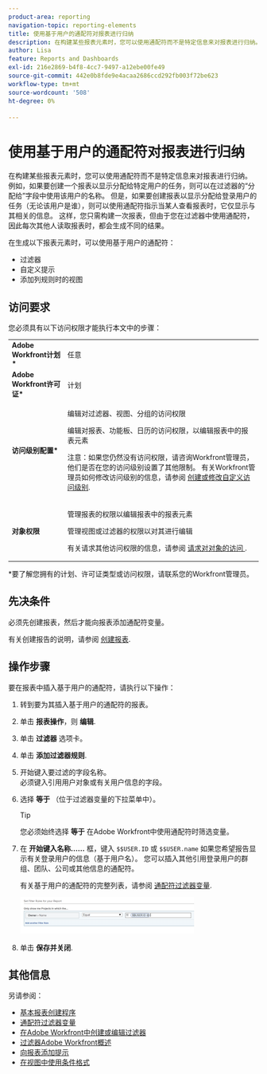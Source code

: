 ```yaml
---
product-area: reporting
navigation-topic: reporting-elements
title: 使用基于用户的通配符对报表进行归纳
description: 在构建某些报表元素时，您可以使用通配符而不是特定信息来对报表进行归纳。
author: Lisa
feature: Reports and Dashboards
exl-id: 216e2869-b4f8-4cc7-9497-a12ebe00fe49
source-git-commit: 442e0b8fde9e4acaa2686ccd292fb003f72be623
workflow-type: tm+mt
source-wordcount: '508'
ht-degree: 0%

---
```


# 使用基于用户的通配符对报表进行归纳

在构建某些报表元素时，您可以使用通配符而不是特定信息来对报表进行归纳。 例如，如果要创建一个报表以显示分配给特定用户的任务，则可以在过滤器的“分配给”字段中使用该用户的名称。 但是，如果要创建报表以显示分配给登录用户的任务（无论该用户是谁），则可以使用通配符指示当某人查看报表时，它仅显示与其相关的信息。 这样，您只需构建一次报表，但由于您在过滤器中使用通配符，因此每次其他人读取报表时，都会生成不同的结果。

在生成以下报表元素时，可以使用基于用户的通配符：

* 过滤器
* 自定义提示
* 添加列规则时的视图

## 访问要求

您必须具有以下访问权限才能执行本文中的步骤：

<table style="table-layout:auto"> 
 <col> 
 <col> 
 <tbody> 
  <tr> 
   <td role="rowheader"><strong>Adobe Workfront计划*</strong></td> 
   <td> <p>任意</p> </td> 
  </tr> 
  <tr> 
   <td role="rowheader"><strong>Adobe Workfront许可证*</strong></td> 
   <td> <p>计划 </p> </td> 
  </tr> 
  <tr> 
   <td role="rowheader"><strong>访问级别配置*</strong></td> 
   <td> <p>编辑对过滤器、视图、分组的访问权限</p> <p>编辑对报表、功能板、日历的访问权限，以编辑报表中的报表元素</p> <p>注意：如果您仍然没有访问权限，请咨询Workfront管理员，他们是否在您的访问级别设置了其他限制。 有关Workfront管理员如何修改访问级别的信息，请参阅 <a href="../../../administration-and-setup/add-users/configure-and-grant-access/create-modify-access-levels.md" class="MCXref xref">创建或修改自定义访问级别</a>.</p> </td> 
  </tr> 
  <tr> 
   <td role="rowheader"><strong>对象权限</strong></td> 
   <td> <p>管理报表的权限以编辑报表中的报表元素</p> <p>管理视图或过滤器的权限以对其进行编辑</p> <p>有关请求其他访问权限的信息，请参阅 <a href="../../../workfront-basics/grant-and-request-access-to-objects/request-access.md" class="MCXref xref">请求对对象的访问 </a>.</p> </td> 
  </tr> 
 </tbody> 
</table>

&#42;要了解您拥有的计划、许可证类型或访问权限，请联系您的Workfront管理员。

## 先决条件

必须先创建报表，然后才能向报表添加通配符变量。

有关创建报告的说明，请参阅 [创建报表](../../../reports-and-dashboards/reports/creating-and-managing-reports/create-report.md).

## 操作步骤

要在报表中插入基于用户的通配符，请执行以下操作：

1. 转到要为其插入基于用户的通配符的报表。
1. 单击 **报表操作**，则 **编辑**.

1. 单击 **过滤器** 选项卡。
1. 单击 **添加过滤器规则**.
1. 开始键入要过滤的字段名称。\
   必须键入引用用户对象或有关用户信息的字段。
1. 选择 **等于** （位于过滤器变量的下拉菜单中）。

   >[!TIP]
   >
   >您必须始终选择 **等于** 在Adobe Workfront中使用通配符时筛选变量。

1. 在 **开始键入名称……** 框，键入 `$$USER.ID` 或 `$$USER.name` 如果您希望报告显示有关登录用户的信息（基于用户名）。 您可以插入其他引用登录用户的群组、团队、公司或其他信息的通配符。

   有关基于用户的通配符的完整列表，请参阅 [通配符过滤器变量](../../../reports-and-dashboards/reports/reporting-elements/understand-wildcard-filter-variables.md).

   ![](assets/user-based-wildcard-in-project-filter-350x74.png)

1. 单击 **保存并关闭**.

## 其他信息

另请参阅：

* [基本报表创建程序](https://one.workfront.com/s/basic-report-creation-program)
* [通配符过滤器变量](../../../reports-and-dashboards/reports/reporting-elements/understand-wildcard-filter-variables.md)
* [在Adobe Workfront中创建或编辑过滤器](../../../reports-and-dashboards/reports/reporting-elements/create-filters.md)
* [过滤器Adobe Workfront概述](../../../reports-and-dashboards/reports/reporting-elements/filters-overview.md)
* [向报表添加提示](../../../reports-and-dashboards/reports/creating-and-managing-reports/add-prompt-report.md)
* [在视图中使用条件格式](../../../reports-and-dashboards/reports/reporting-elements/use-conditional-formatting-views.md)
